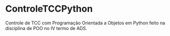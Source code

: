 # ControleTCCPython
Controle de TCC com Programação Orientada a Objetos em Python feito na disciplina de POO no IV termo de ADS.

